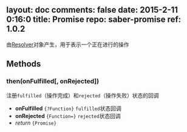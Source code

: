layout: doc
comments: false
date: 2015-2-11 0:16:0
title: Promise
repo: saber-promise
ref: 1.0.2
---

由[Resolver](resolver.html)对象产生，用于表示一个正在进行的操作

## Methods

### then(onFulfilled[, onRejected])

注册`fulfilled`（操作完成）和`rejected`（操作失败）状态的回调

* **onFulfilled** `{?Function}` `fulfilled`状态回调
* **onRejected** `{Function=}` `rejected`状态回调
* _return_ `{Promise}`